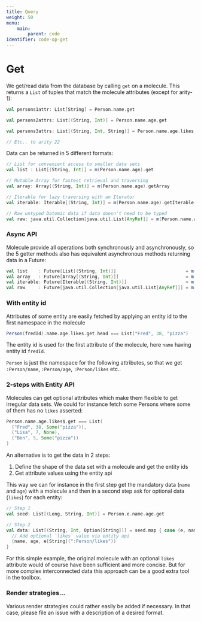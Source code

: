 ```yaml
---
title: Query
weight: 50
menu:
    main:
        parent: code
identifier: code-op-get
---
```


# Get

We get/read data from the database by calling `get` on a molecule. This returns a `List` of tuples that match the molecule attributes (except for arity-1):


```scala
val persons1attr: List[String] = Person.name.get

val persons2attrs: List[(String, Int)] = Person.name.age.get

val persons3attrs: List[(String, Int, String)] = Person.name.age.likes.get

// Etc.. to arity 22
```

Data can be returned in 5 different formats:

```scala
// List for convenient access to smaller data sets
val list : List[(String, Int)] = m(Person.name.age).get

// Mutable Array for fastest retrieval and traversing
val array: Array[(String, Int)] = m(Person.name.age).getArray

// Iterable for lazy traversing with an Iterator
val iterable: Iterable[(String, Int)] = m(Person.name.age).getIterable

// Raw untyped Datomic data if data doesn't need to be typed
val raw: java.util.Collection[java.util.List[AnyRef]] = m(Person.name.age).getRaw
```

### Async API


Molecule provide all operations both synchronously and asynchronously, so the 5 getter methods also has equivalent asynchronous methods returning data in a Future:
```scala
val list    : Future[List[(String, Int)]]                          = m(Person.name.age).getAsync
val array   : Future[Array[(String, Int)]]                         = m(Person.name.age).getAsyncArray
val iterable: Future[Iterable[(String, Int)]]                      = m(Person.name.age).getAsyncIterable
val raw     : Future[java.util.Collection[java.util.List[AnyRef]]] = m(Person.name.age).getAsyncRaw
```



### With entity id

Attributes of some entity are easily fetched by applying an entity id to the first namespace in the molecule

```scala
Person(fredId).name.age.likes.get.head === List("Fred", 38, "pizza")
```
The entity id is used for the first attribute of the molecule, here `name` having entity id `fredId`.

`Person` is just the namespace for the following attributes, so that we get `:Person/name`, `:Person/age`, `:Person/likes` etc..


### 2-steps with Entity API

Molecules can get optional attributes which make them flexible to get irregular data sets. We could for instance fetch some Persons where some of them has no `likes` asserted:

```scala
Person.name.age.likes$.get === List(
  ("Fred", 38, Some("pizza")),
  ("Lisa", 7, None),
  ("Ben", 5, Some("pizza"))
)
```
An alternative is to get the data in 2 steps:

1. Define the shape of the data set with a molecule and get the entity ids
2. Get attribute values using the entity api

This way we can for instance in the first step get the mandatory data (`name` and `age`) with a molecule and then in a second step ask for optional data (`likes`) for each entity:

```scala
// Step 1
val seed: List[(Long, String, Int)] = Person.e.name.age.get

// Step 2
val data: List[(String, Int, Option[String])] = seed.map { case (e, name, age) =>
  // Add optional `likes` value via entity api
  (name, age, e[String](":Person/likes"))
}
```
For this simple example, the original molecule with an optional `likes` attribute would of course have been sufficient and more concise. But for more complex interconnected data this approach can be a good extra tool in the toolbox.


### Render strategies...

Various render strategies could rather easily be added if necessary. In that case, please file an issue with a description of a desired format.

